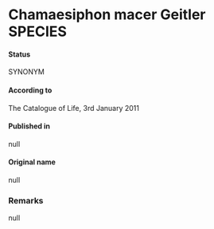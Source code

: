 # Chamaesiphon macer Geitler SPECIES

#### Status
SYNONYM

#### According to
The Catalogue of Life, 3rd January 2011

#### Published in
null

#### Original name
null

### Remarks
null